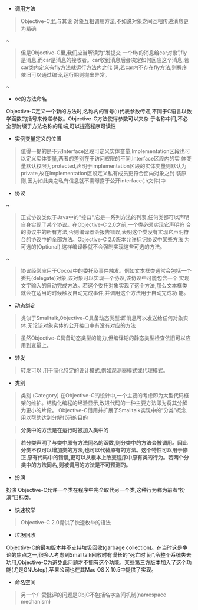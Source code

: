 
- 调用方法

> Objective-C里,与其说 对象互相调用方法,不如说对象之间互相传递消息更为精确

~

> 但是Objective-C里,我们应当解读为“发提交 一个fly的消息给car对象”,fly是消息,而car是消息的接收者。car收到消息后会决定如何回应这个消息,若car类内定义有fly方法就运行方法内之代 码,若car内不存在fly方法,则程序依旧可以通过编译,运行期则抛出异常。


~

- oc的方法命名

> Objective-C定义一个新的方法时,名称内的冒号(:)代表参数传递,不同于C语言以数学函数的括号来传递参数。Objective-C方法使得参数可以夹杂 于名称中间,不必全部附缀于方法名称的尾端,可以提高程序可读性
- 实例变量定义的位置> 值得一提的是不只Interface区段可定义实体变量,Implementation区段也可以定义实体变量,两者的差别在于访问权限的不同,Interface区段内的实 体变量默认权限为protected,声明于implementation区段的实体变量则默认为private,故在Implementation区段定义私有成员更符合面向对象之封 装原则,因为如此类之私有信息就不需曝露于公开interface(.h文件)中
- 协议
~ > 正式协议类似于Java中的"接口",它是一系列方法的列表,任何类都可以声明自身实现了某个协议。在Objective-C 2.0之前,一个类必须实现它声明符 合的协议中的所有方法,否则编译器会报告错误,表明这个类没有实现它声明符合的协议中的全部方法。Objective-C 2.0版本允许标记协议中某些方法 为可选的(Optional),这样编译器就不会强制实现这些可选的方法。

~

> 协议经常应用于Cocoa中的委托及事件触发。例如文本框类通常会包括一个委托(delegate)对象,该对象可以实现一个协议,该协议中可能包含一个 实现文字输入的自动完成方法。若这个委托对象实现了这个方法,那么文本框类就会在适当的时候触发自动完成事件,并调用这个方法用于自动完成功 能。- 动态绑定> 类似于Smalltalk,Objective-C具备动态类型:即消息可以发送给任何对象实体,无论该对象实体的公开接口中有没有对应的方法
> 虽然Objective-C具备动态类型的能力,但编译期的静态类型检查依旧可以应用到变量上。
- 转发
> 转发可以 用于简化特定的设计模式,例如观测器模式或代理模式。
-  类别
> 类别 (Category)在Objective-C的设计中,一个主要的考虑即为大型代码框架的维护。结构化编程的经验显示,改进代码的一种主要方法即为将其分解为更小的片段。 Objective-C借用并扩展了Smalltalk实现中的“分类”概念,用以帮助达到分解代码的目的
> **分类中的方法是在运行时被加入类中的**
> **若分类声明了与类中原有方法同名的函数,则分类中的方法会被调用。因此分类不仅可以增加类的方法,也可以代替原有的方法。这个特性可以用于修正原有代码中的错误,更可以从根本上改变程序中原有类的行为。若两个分类中的方法同名,则被调用的方法是不可预测的。**
-  扮演
> 扮演Objective-C允许一个类在程序中完全取代另一个类,这种行为称为前者“扮演”目标类。
- 快速枚举
> Objective-C 2.0提供了快速枚举的语法
- 垃圾回收
> Objective-C的最初版本并不支持垃圾回收(garbage collection)。在当时这是争论的焦点之一,很多人考虑到Smalltalk回收时有漫长的“死亡时 间”,令整个系统失去功用,Objective-C为避免此问题才不拥有这个功能。某些第三方版本加入了这个功能(尤是GNUstep),苹果公司也在其Mac OS X 10.5中提供了实现。
- 命名空间
> 另一个广受批评的问题是ObjC不包括名字空间机制(namespace mechanism)